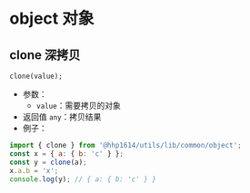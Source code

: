 # object 对象

## clone 深拷贝

```text
clone(value);
```

- 参数：
    - `value`：需要拷贝的对象
- 返回值 `any`：拷贝结果
- 例子：
```js
import { clone } from '@hhp1614/utils/lib/common/object';
const x = { a: { b: 'c' } };
const y = clone(a);
x.a.b = 'x';
console.log(y); // { a: { b: 'c' } }
```
